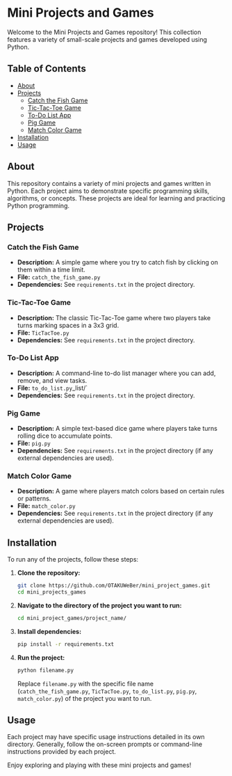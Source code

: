 # Mini Projects and Games

Welcome to the Mini Projects and Games repository! This collection features a variety of small-scale projects and games developed using Python.

## Table of Contents
- [About](#about)
- [Projects](#projects)
  - [Catch the Fish Game](#catch-the-fish-game)
  - [Tic-Tac-Toe Game](#tic-tac-toe-game)
  - [To-Do List App](#to-do-list-app)
  - [Pig Game](#pig-game)
  - [Match Color Game](#match-color-game)
- [Installation](#installation)
- [Usage](#usage)

## About

This repository contains a variety of mini projects and games written in Python. Each project aims to demonstrate specific programming skills, algorithms, or concepts. These projects are ideal for learning and practicing Python programming.

## Projects

### Catch the Fish Game

- **Description:** A simple game where you try to catch fish by clicking on them within a time limit.
- **File:** `catch_the_fish_game.py`
- **Dependencies:** See `requirements.txt` in the project directory.

### Tic-Tac-Toe Game

- **Description:** The classic Tic-Tac-Toe game where two players take turns marking spaces in a 3x3 grid.
- **File:** `TicTacToe.py`
- **Dependencies:** See `requirements.txt` in the project directory.

### To-Do List App

- **Description:** A command-line to-do list manager where you can add, remove, and view tasks.
- **File:** `to_do_list.py`_list/`
- **Dependencies:** See `requirements.txt` in the project directory.

### Pig Game

- **Description:** A simple text-based dice game where players take turns rolling dice to accumulate points.
- **File:** `pig.py`
- **Dependencies:** See `requirements.txt` in the project directory (if any external dependencies are used).

### Match Color Game

- **Description:** A game where players match colors based on certain rules or patterns.
- **File:** `match_color.py`
- **Dependencies:** See `requirements.txt` in the project directory (if any external dependencies are used).

## Installation

To run any of the projects, follow these steps:

1. **Clone the repository:**
   ```bash
   git clone https://github.com/OTAKUWeBer/mini_project_games.git
   cd mini_projects_games
   ```

2. **Navigate to the directory of the project you want to run:**
   ```bash
   cd mini_project_games/project_name/
   ```

3. **Install dependencies:**
   ```bash
   pip install -r requirements.txt
   ```

4. **Run the project:**
   ```bash
   python filename.py
   ```

   Replace `filename.py` with the specific file name (`catch_the_fish_game.py`, `TicTacToe.py`, `to_do_list.py`, `pig.py`, `match_color.py`) of the project you want to run.

## Usage

Each project may have specific usage instructions detailed in its own directory. Generally, follow the on-screen prompts or command-line instructions provided by each project.

Enjoy exploring and playing with these mini projects and games!
